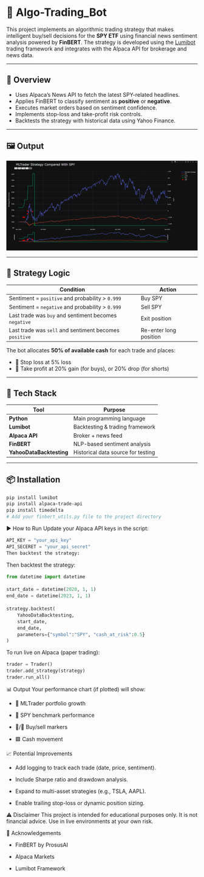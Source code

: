 # 🤖 Algo-Trading_Bot

This project implements an algorithmic trading strategy that makes intelligent buy/sell decisions for the **SPY ETF** using financial news sentiment analysis powered by **FinBERT**. The strategy is developed using the [Lumibot](https://lumibot.org/) trading framework and integrates with the Alpaca API for brokerage and news data.

---

## 🚀 Overview

- Uses Alpaca’s News API to fetch the latest SPY-related headlines.
- Applies FinBERT to classify sentiment as **positive** or **negative**.
- Executes market orders based on sentiment confidence.
- Implements stop-loss and take-profit risk controls.
- Backtests the strategy with historical data using Yahoo Finance.

---

## 🖼️ Output

![alt text](Output-example-1.png)

---

## 🧠 Strategy Logic

| Condition | Action |
|----------|--------|
| Sentiment = `positive` and probability > `0.999` | Buy SPY |
| Sentiment = `negative` and probability > `0.999` | Sell SPY |
| Last trade was `buy` and sentiment becomes `negative` | Exit position |
| Last trade was `sell` and sentiment becomes `positive` | Re-enter long position |

The bot allocates **50% of available cash** for each trade and places:
- 🛑 Stop loss at 5% loss
- 🎯 Take profit at 20% gain (for buys), or 20% drop (for shorts)

---

## 🧰 Tech Stack

| Tool | Purpose |
|------|---------|
| **Python** | Main programming language |
| **Lumibot** | Backtesting & trading framework |
| **Alpaca API** | Broker + news feed |
| **FinBERT** | NLP-based sentiment analysis |
| **YahooDataBacktesting** | Historical data source for testing |

---

## 📦 Installation

```bash
pip install lumibot
pip install alpaca-trade-api
pip install timedelta
# Add your finbert_utils.py file to the project directory
```

▶️ How to Run
Update your Alpaca API keys in the script:

```python
API_KEY = "your_api_key"
API_SECERET = "your_api_secret"
Then backtest the strategy:
```
Then backtest the strategy:

```python
from datetime import datetime

start_date = datetime(2020, 1, 1)
end_date = datetime(2023, 1, 1)

strategy.backtest(
    YahooDataBacktesting,
    start_date,
    end_date,
    parameters={"symbol":"SPY", "cash_at_risk":0.5}
)

```

To run live on Alpaca (paper trading):

```python
trader = Trader()
trader.add_strategy(strategy)
trader.run_all()
```

📊 Output
Your performance chart (if plotted) will show:

- 🔵 MLTrader portfolio growth

- 🔴 SPY benchmark performance

- 🔻/🔺 Buy/sell markers

- 🟩 Cash movement


📈 Potential Improvements

- Add logging to track each trade (date, price, sentiment).

- Include Sharpe ratio and drawdown analysis.

- Expand to multi-asset strategies (e.g., TSLA, AAPL).

- Enable trailing stop-loss or dynamic position sizing.

⚠️ Disclaimer
This project is intended for educational purposes only. It is not financial advice. Use in live environments at your own risk.

🧠 Acknowledgements
- FinBERT by ProsusAI

- Alpaca Markets

- Lumibot Framework


